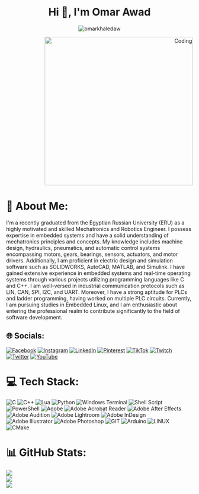 <h1 align="center">Hi 👋, I'm Omar Awad</h1>
<p align="center"> <img src="https://komarev.com/ghpvc/?username=omarkhaledaw&label=Profile%20views&color=0e75b6&style=flat" alt="omarkhaledaw" /> </p>
<p align="right"><img alt="Coding" width="400" src="https://cdn.dribbble.com/users/244498/screenshots/2854788/media/4e88b494039716ba780161409d636ad6.gif">

# 💫 About Me:
I'm a recently graduated from the Egyptian Russian University (ERU) as a highly motivated and skilled Mechatronics and Robotics Engineer. I possess expertise in embedded systems and have a solid understanding of mechatronics principles and concepts. My knowledge includes machine design, hydraulics, pneumatics, and automatic control systems encompassing motors, gears, bearings, sensors, actuators, and motor drivers. Additionally, I am proficient in electric design and simulation software such as SOLIDWORKS, AutoCAD, MATLAB, and Simulink. I have gained extensive experience in embedded systems and real-time operating systems through various projects utilizing programming languages like C and C++. I am well-versed in industrial communication protocols such as LIN, CAN, SPI, I2C, and UART. Moreover, I have a strong aptitude for PLCs and ladder programming, having worked on multiple PLC circuits. Currently, I am pursuing studies in Embedded Linux, and I am enthusiastic about entering the professional realm to contribute significantly to the field of software development.


## 🌐 Socials:
[![Facebook](https://img.shields.io/badge/Facebook-%231877F2.svg?logo=Facebook&logoColor=white)](https://facebook.com/omarkhaledaw) [![Instagram](https://img.shields.io/badge/Instagram-%23E4405F.svg?logo=Instagram&logoColor=white)](https://instagram.com/omarkhaledaww) [![LinkedIn](https://img.shields.io/badge/LinkedIn-%230077B5.svg?logo=linkedin&logoColor=white)](https://linkedin.com/in/omarkhaledaww) [![Pinterest](https://img.shields.io/badge/Pinterest-%23E60023.svg?logo=Pinterest&logoColor=white)](https://pinterest.com/omarkhaledaw) [![TikTok](https://img.shields.io/badge/TikTok-%23000000.svg?logo=TikTok&logoColor=white)](https://tiktok.com/@omarkhaledaww) [![Twitch](https://img.shields.io/badge/Twitch-%239146FF.svg?logo=Twitch&logoColor=white)](https://twitch.tv/omarkhaledaww) [![Twitter](https://img.shields.io/badge/Twitter-%231DA1F2.svg?logo=Twitter&logoColor=white)](https://twitter.com/omarkhaledaww) [![YouTube](https://img.shields.io/badge/YouTube-%23FF0000.svg?logo=YouTube&logoColor=white)](https://youtube.com/@omarawad2101) 

# 💻 Tech Stack:
![C](https://img.shields.io/badge/c-%2300599C.svg?style=plastic&logo=c&logoColor=white) ![C++](https://img.shields.io/badge/c++-%2300599C.svg?style=plastic&logo=c%2B%2B&logoColor=white) ![Lua](https://img.shields.io/badge/lua-%232C2D72.svg?style=plastic&logo=lua&logoColor=white) ![Python](https://img.shields.io/badge/python-3670A0?style=plastic&logo=python&logoColor=ffdd54) ![Windows Terminal](https://img.shields.io/badge/Windows%20Terminal-%234D4D4D.svg?style=plastic&logo=windows-terminal&logoColor=white) ![Shell Script](https://img.shields.io/badge/shell_script-%23121011.svg?style=plastic&logo=gnu-bash&logoColor=white) ![PowerShell](https://img.shields.io/badge/PowerShell-%235391FE.svg?style=plastic&logo=powershell&logoColor=white) ![Adobe](https://img.shields.io/badge/adobe-%23FF0000.svg?style=plastic&logo=adobe&logoColor=white) ![Adobe Acrobat Reader](https://img.shields.io/badge/Adobe%20Acrobat%20Reader-EC1C24.svg?style=plastic&logo=Adobe%20Acrobat%20Reader&logoColor=white) ![Adobe After Effects](https://img.shields.io/badge/Adobe%20After%20Effects-9999FF.svg?style=plastic&logo=Adobe%20After%20Effects&logoColor=white) ![Adobe Audition](https://img.shields.io/badge/Adobe%20Audition-9999FF.svg?style=plastic&logo=Adobe%20Audition&logoColor=white) ![Adobe Lightroom](https://img.shields.io/badge/Adobe%20Lightroom-31A8FF.svg?style=plastic&logo=Adobe%20Lightroom&logoColor=white) ![Adobe InDesign](https://img.shields.io/badge/Adobe%20InDesign-49021F?style=plastic&logo=adobeindesign&logoColor=FF3366) ![Adobe Illustrator](https://img.shields.io/badge/adobe%20illustrator-%23FF9A00.svg?style=plastic&logo=adobe%20illustrator&logoColor=white) ![Adobe Photoshop](https://img.shields.io/badge/adobe%20photoshop-%2331A8FF.svg?style=plastic&logo=adobe%20photoshop&logoColor=white) ![GIT](https://img.shields.io/badge/Git-fc6d26?style=plastic&logo=git&logoColor=white) ![Arduino](https://img.shields.io/badge/-Arduino-00979D?style=plastic&logo=Arduino&logoColor=white) ![LINUX](https://img.shields.io/badge/Linux-FCC624?style=plastic&logo=linux&logoColor=black) ![CMake](https://img.shields.io/badge/CMake-%23008FBA.svg?style=plastic&logo=cmake&logoColor=white)
# 📊 GitHub Stats:
![](https://github-readme-stats.vercel.app/api?username=omarkhaledaw&theme=dark&hide_border=false&include_all_commits=true&count_private=false)<br/>
![](https://github-readme-streak-stats.herokuapp.com/?user=omarkhaledaw&theme=dark&hide_border=false)<br/>
![](https://github-readme-stats.vercel.app/api/top-langs/?username=omarkhaledaw&theme=dark&hide_border=false&include_all_commits=true&count_private=false&layout=compact)

<!-- Proudly created with GPRM ( https://gprm.itsvg.in ) -->
